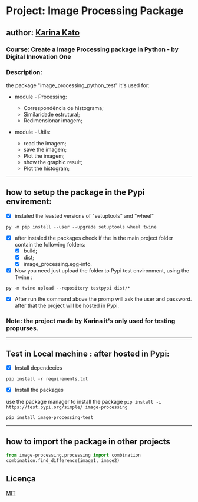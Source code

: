 # Project: Image Processing Package
## author: [Karina Kato](https://www.linkedin.com/in/karina-kato-4b2a56182/)
### Course: Create a Image Processing package in Python - by Digital Innovation One

### Description:
the package "image_processing_python_test" it's used for:

- module - Processing:
  - Correspondência de histograma;
  - Similaridade estrutural;
  - Redimensionar imagem;

- module - Utils:
  - read the imagem;
  - save the imagem;
  - Plot the imagem;
  - show the graphic result;
  - Plot the histogram;
---------------------------------------------
## how to setup the package in the Pypi envirement:

- [x] instaled the leasted versions of  "setuptools" and "wheel"

```
py -m pip install --user --upgrade setuptools wheel twine
```

- [x] after instaled the packages check if the in the main project folder contain the following folders:
  - [x] build;
  - [x] dist;
  - [x] image_processing.egg-info.

- [x] Now you need just upload the folder to Pypi test environment, using the Twine :

```
py -m twine upload --repository testpypi dist/*
```

- [x] After run the command above the promp will ask the user and password. after that the project will be hosted in Pypi.

### Note: the project made by Karina it's only used for testing propurses.
----------------------------------------------------
## Test in Local machine : after hosted in Pypi:

- [x] Install dependecies
```
pip install -r requirements.txt
```

- [x] Install the packages 

use the package manager to install the package ```pip install -i https://test.pypi.org/simple/ image-processing ```

```bash
pip install image-processing-test
```
-------------------------------------------------
## how to import the package in other projects 

```python
from image-processing.processing import combination
combination.find_difference(image1, image2)
```

## Licença
[MIT](https://choosealicense.com/licenses/mit/)
